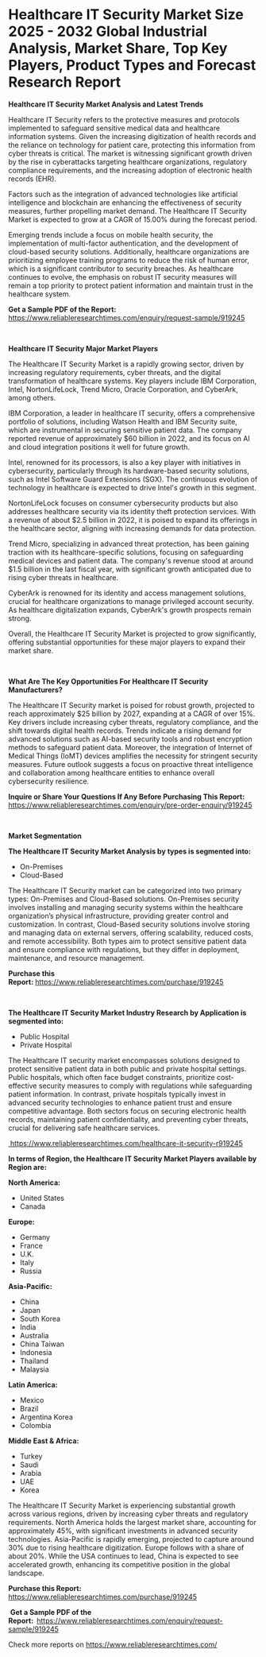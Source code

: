 <p><h1>Healthcare IT Security Market Size 2025 - 2032 Global Industrial Analysis, Market Share, Top Key Players, Product Types and Forecast Research Report</h1></p><p><strong>Healthcare IT Security Market Analysis and Latest Trends</strong></p>
<p><p>Healthcare IT Security refers to the protective measures and protocols implemented to safeguard sensitive medical data and healthcare information systems. Given the increasing digitization of health records and the reliance on technology for patient care, protecting this information from cyber threats is critical. The market is witnessing significant growth driven by the rise in cyberattacks targeting healthcare organizations, regulatory compliance requirements, and the increasing adoption of electronic health records (EHR). </p><p>Factors such as the integration of advanced technologies like artificial intelligence and blockchain are enhancing the effectiveness of security measures, further propelling market demand. The Healthcare IT Security Market is expected to grow at a CAGR of 15.00% during the forecast period. </p><p>Emerging trends include a focus on mobile health security, the implementation of multi-factor authentication, and the development of cloud-based security solutions. Additionally, healthcare organizations are prioritizing employee training programs to reduce the risk of human error, which is a significant contributor to security breaches. As healthcare continues to evolve, the emphasis on robust IT security measures will remain a top priority to protect patient information and maintain trust in the healthcare system.</p></p>
<p><strong>Get a Sample PDF of the Report:&nbsp;</strong> <a href="https://www.reliableresearchtimes.com/enquiry/request-sample/919245?utm_campaign=2222&utm_medium=2&utm_source=Github&utm_content=ia&utm_term=05032025&utm_id=healthcare-it-security">https://www.reliableresearchtimes.com/enquiry/request-sample/919245</a></p>
<p>&nbsp;</p>
<p><strong>Healthcare IT Security Major Market Players</strong></p>
<p><p>The Healthcare IT Security Market is a rapidly growing sector, driven by increasing regulatory requirements, cyber threats, and the digital transformation of healthcare systems. Key players include IBM Corporation, Intel, NortonLifeLock, Trend Micro, Oracle Corporation, and CyberArk, among others.</p><p>IBM Corporation, a leader in healthcare IT security, offers a comprehensive portfolio of solutions, including Watson Health and IBM Security suite, which are instrumental in securing sensitive patient data. The company reported revenue of approximately $60 billion in 2022, and its focus on AI and cloud integration positions it well for future growth.</p><p>Intel, renowned for its processors, is also a key player with initiatives in cybersecurity, particularly through its hardware-based security solutions, such as Intel Software Guard Extensions (SGX). The continuous evolution of technology in healthcare is expected to drive Intel's growth in this segment.</p><p>NortonLifeLock focuses on consumer cybersecurity products but also addresses healthcare security via its identity theft protection services. With a revenue of about $2.5 billion in 2022, it is poised to expand its offerings in the healthcare sector, aligning with increasing demands for data protection.</p><p>Trend Micro, specializing in advanced threat protection, has been gaining traction with its healthcare-specific solutions, focusing on safeguarding medical devices and patient data. The company's revenue stood at around $1.5 billion in the last fiscal year, with significant growth anticipated due to rising cyber threats in healthcare.</p><p>CyberArk is renowned for its identity and access management solutions, crucial for healthcare organizations to manage privileged account security. As healthcare digitalization expands, CyberArk's growth prospects remain strong.</p><p>Overall, the Healthcare IT Security Market is projected to grow significantly, offering substantial opportunities for these major players to expand their market share.</p></p>
<p>&nbsp;</p>
<p><strong>What Are The Key Opportunities For Healthcare IT Security Manufacturers?</strong></p>
<p><p>The Healthcare IT Security market is poised for robust growth, projected to reach approximately $25 billion by 2027, expanding at a CAGR of over 15%. Key drivers include increasing cyber threats, regulatory compliance, and the shift towards digital health records. Trends indicate a rising demand for advanced solutions such as AI-based security tools and robust encryption methods to safeguard patient data. Moreover, the integration of Internet of Medical Things (IoMT) devices amplifies the necessity for stringent security measures. Future outlook suggests a focus on proactive threat intelligence and collaboration among healthcare entities to enhance overall cybersecurity resilience.</p></p>
<p><strong>Inquire or Share Your Questions If Any Before Purchasing This Report:</strong> <a href="https://www.reliableresearchtimes.com/enquiry/pre-order-enquiry/919245?utm_campaign=2222&utm_medium=2&utm_source=Github&utm_content=ia&utm_term=05032025&utm_id=healthcare-it-security">https://www.reliableresearchtimes.com/enquiry/pre-order-enquiry/919245</a></p>
<p>&nbsp;</p>
<p><strong>Market Segmentation</strong></p>
<p><strong>The Healthcare IT Security Market Analysis by types is segmented into:</strong></p>
<p><ul><li>On-Premises</li><li>Cloud-Based</li></ul></p>
<p><p>The Healthcare IT Security market can be categorized into two primary types: On-Premises and Cloud-Based solutions. On-Premises security involves installing and managing security systems within the healthcare organization’s physical infrastructure, providing greater control and customization. In contrast, Cloud-Based security solutions involve storing and managing data on external servers, offering scalability, reduced costs, and remote accessibility. Both types aim to protect sensitive patient data and ensure compliance with regulations, but they differ in deployment, maintenance, and resource management.</p></p>
<p><strong>Purchase this Report:&nbsp;</strong><a href="https://www.reliableresearchtimes.com/purchase/919245?utm_campaign=2222&utm_medium=2&utm_source=Github&utm_content=ia&utm_term=05032025&utm_id=healthcare-it-security">https://www.reliableresearchtimes.com/purchase/919245</a></p>
<p>&nbsp;</p>
<p><strong>The Healthcare IT Security Market Industry Research by Application is segmented into:</strong></p>
<p><ul><li>Public Hospital</li><li>Private Hospital</li></ul></p>
<p><p>The Healthcare IT security market encompasses solutions designed to protect sensitive patient data in both public and private hospital settings. Public hospitals, which often face budget constraints, prioritize cost-effective security measures to comply with regulations while safeguarding patient information. In contrast, private hospitals typically invest in advanced security technologies to enhance patient trust and ensure competitive advantage. Both sectors focus on securing electronic health records, maintaining patient confidentiality, and preventing cyber threats, crucial for delivering safe healthcare services.</p></p>
<p><a href="https://www.reliableresearchtimes.com/healthcare-it-security-r919245?utm_campaign=2222&utm_medium=2&utm_source=Github&utm_content=ia&utm_term=05032025&utm_id=healthcare-it-security">&nbsp;https://www.reliableresearchtimes.com/healthcare-it-security-r919245</a></p>
<p><strong>In terms of Region, the Healthcare IT Security Market Players available by Region are:</strong></p>
<p>
    <p> <strong> North America: </strong>
        <ul>
            <li>United States</li>
            <li>Canada</li>
        </ul>
        </p> 
    <p> <strong> Europe: </strong>
        <ul>
            <li>Germany</li>
            <li>France</li>
            <li>U.K.</li>
            <li>Italy</li>
            <li>Russia</li>
        </ul>
        </p> 
    <p> <strong> Asia-Pacific: </strong>
        <ul>
            <li>China</li>
            <li>Japan</li>
            <li>South Korea</li>
            <li>India</li>
            <li>Australia</li>
            <li>China Taiwan</li>
            <li>Indonesia</li>
            <li>Thailand</li>
            <li>Malaysia</li>
        </ul>
        </p> 
    <p> <strong> Latin America: </strong>
        <ul>
            <li>Mexico</li>
            <li>Brazil</li>
            <li>Argentina Korea</li>
            <li>Colombia</li>
        </ul>
        </p> 
    <p> <strong> Middle East & Africa: </strong>
        <ul>
            <li>Turkey</li>
            <li>Saudi</li>
            <li>Arabia</li>
            <li>UAE</li>
            <li>Korea</li>
        </ul>
    </p>
    </p>
<p><p>The Healthcare IT Security Market is experiencing substantial growth across various regions, driven by increasing cyber threats and regulatory requirements. North America holds the largest market share, accounting for approximately 45%, with significant investments in advanced security technologies. Asia-Pacific is rapidly emerging, projected to capture around 30% due to rising healthcare digitization. Europe follows with a share of about 20%. While the USA continues to lead, China is expected to see accelerated growth, enhancing its competitive position in the global landscape.</p></p>
<p><strong>Purchase this Report: </strong><a href="https://www.reliableresearchtimes.com/purchase/919245?utm_campaign=2222&utm_medium=2&utm_source=Github&utm_content=ia&utm_term=05032025&utm_id=healthcare-it-security">https://www.reliableresearchtimes.com/purchase/919245</a></p>
<p>&nbsp;<strong>Get a Sample PDF of the Report:&nbsp;&nbsp;</strong><a href="https://www.reliableresearchtimes.com/enquiry/request-sample/919245?utm_campaign=2222&utm_medium=2&utm_source=Github&utm_content=ia&utm_term=05032025&utm_id=healthcare-it-security">https://www.reliableresearchtimes.com/enquiry/request-sample/919245</a></p>
<p><strong></strong></p>
<p>Check more reports on <a href="https://www.reliableresearchtimes.com/?utm_campaign=2222&utm_medium=2&utm_source=Github&utm_content=ia&utm_term=05032025&utm_id=healthcare-it-security">https://www.reliableresearchtimes.com/</a></p>